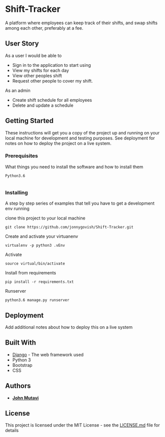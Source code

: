 # Shift-Tracker
A platform where employees can keep track of their shifts, and swap shifts among each other, preferably at a fee. 


## User Story
As a user I would be able to
* Sign in to the application to start using
* View my shifts for each day
* View other peoples shift
* Request other people to cover my shift.



As an admin
* Create shift schedule for all employees
* Delete and update a schedule



## Getting Started

These instructions will get you a copy of the project up and running on your local machine for development and testing purposes. See deployment for notes on how to deploy the project on a live system.

### Prerequisites

What things you need to install the software and how to install them

```
Python3.6
```
```

```


### Installing

A step by step series of examples that tell you have to get a development env running

clone this project to your local machine

```
git clone https://github.com/jonnygovish/Shift-Tracker.git
```
Create and activate your virtuanenv

```
virtualenv -p python3 .vEnv
```
Activate 
```
source virtual/bin/activate
```
Install from requirements
```
pip install -r requirements.txt
```
Runserver
```
python3.6 manage.py runserver
```

## Deployment

Add additional notes about how to deploy this on a live system

## Built With

* [Django](https://www.djangoproject.com/) - The web framework used
* Python 3
* Bootstrap
* CSS

## Authors

* **[John Mutavi](https://github.com/jonnygovish)**

## License

This project is licensed under the MIT License - see the [LICENSE.md](LICENSE.md) file for details
